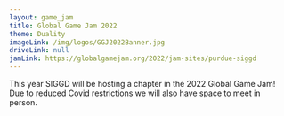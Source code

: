 ```yaml
---
layout: game_jam
title: Global Game Jam 2022
theme: Duality
imageLink: /img/logos/GGJ2022Banner.jpg
driveLink: null
jamLink: https://globalgamejam.org/2022/jam-sites/purdue-siggd
---
```

<!--Put description here:-->
This year SIGGD will be hosting a chapter in the 2022 Global Game Jam! Due to reduced Covid restrictions we will also have space to meet in person.